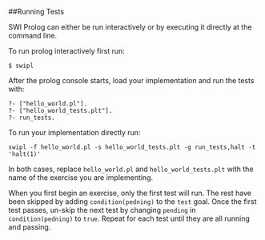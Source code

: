 ##Running Tests

SWI Prolog can either be run interactively or by executing it directly at the
command line.

To run prolog interactively first run:

`$ swipl`

After the prolog console starts, load your implementation and run the tests
with:

```
?- ["hello_world.pl"].
?- ["hello_world_tests.plt"].
?- run_tests.
```

To run your implementation directly run:

`swipl -f hello_world.pl -s hello_world_tests.plt -g run_tests,halt -t
'halt(1)'`

In both cases, replace `hello_world.pl` and `hello_world_tests.plt` with the
name of the exercise you are implementing.

When you first begin an exercise, only the first test will run. The rest have
been skipped by adding `condition(pedning)` to the `test` goal. Once the first
test passes, un-skip the next test by changing `pending` in `condition(pedning)`
to `true`. Repeat for each test until they are all running and passing.
